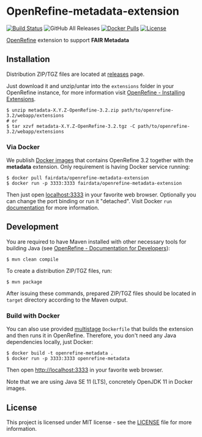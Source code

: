 # OpenRefine-metadata-extension

[![Build Status](https://travis-ci.com/FAIRDataTeam/OpenRefine-metadata-extension.svg?branch=master)](https://travis-ci.com/FAIRDataTeam/OpenRefine-metadata-extension)
![GitHub All Releases](https://img.shields.io/github/downloads/FAIRDataTeam/OpenRefine-metadata-extension/total)
[![Docker Pulls](https://img.shields.io/docker/pulls/fairdata/openrefine-metadata-extension)](https://hub.docker.com/r/fairdata/openrefine-metadata-extension)
[![License](https://img.shields.io/github/license/FAIRDataTeam/OpenRefine-metadata-extension)](LICENSE)

[OpenRefine](http://openrefine.org) extension to support **FAIR Metadata**

## Installation

Distribution ZIP/TGZ files are located at [releases](https://github.com/FAIRDataTeam/OpenRefine-metadata-extension/releases) page.

Just download it and unzip/untar into the `extensions` folder in your OpenRefine instance, for more information visit [OpenRefine - Installing Extensions](https://github.com/OpenRefine/OpenRefine/wiki/Installing-Extensions).

```console
$ unzip metadata-X.Y.Z-OpenRefine-3.2.zip path/to/openrefine-3.2/webapp/extensions
# or
$ tar xzvf metadata-X.Y.Z-OpenRefine-3.2.tgz -C path/to/openrefine-3.2/webapp/extensions
```

### Via Docker

We publish [Docker images](https://hub.docker.com/r/fairdata/openrefine-metadata-extension) that contains OpenRefine 3.2 together with the **metadata** extension. Only requirement is having Docker service running:

```console
$ docker pull fairdata/openrefine-metadata-extension
$ docker run -p 3333:3333 fairdata/openrefine-metadata-extension
```

Then just open [localhost:3333](http://localhost:3333) in your favorite web browser. Optionally you can change the port binding or run it "detached". Visit Docker `run` [documentation](https://docs.docker.com/engine/reference/run/) for more information.

## Development

You are required to have Maven installed with other necessary tools for building Java (see [OpenRefine - Documentation for Developers](https://github.com/OpenRefine/OpenRefine/wiki/Documentation-For-Developers)):

```console
$ mvn clean compile
```

To create a distribution ZIP/TGZ files, run:

```console
$ mvn package
```

After issuing these commands, prepared ZIP/TGZ files should be located in `target` directory according to the Maven output.

### Build with Docker

You can also use provided [multistage](https://docs.docker.com/develop/develop-images/multistage-build/) `Dockerfile`
that builds the extension and then runs it in OpenRefine. Therefore, you don't need
any Java dependencies locally, just Docker:

```console
$ docker build -t openrefine-metadata .
$ docker run -p 3333:3333 openrefine-metadata
```

Then open [http://localhost:3333](http://localhost:3333) in your favorite web browser.

Note that we are using Java SE 11 (LTS), concretely OpenJDK 11 in Docker images.

## License

This project is licensed under MIT license - see the [LICENSE](LICENSE) file for more information.

